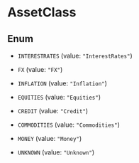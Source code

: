 

# AssetClass

## Enum


* `INTERESTRATES` (value: `"InterestRates"`)

* `FX` (value: `"FX"`)

* `INFLATION` (value: `"Inflation"`)

* `EQUITIES` (value: `"Equities"`)

* `CREDIT` (value: `"Credit"`)

* `COMMODITIES` (value: `"Commodities"`)

* `MONEY` (value: `"Money"`)

* `UNKNOWN` (value: `"Unknown"`)



